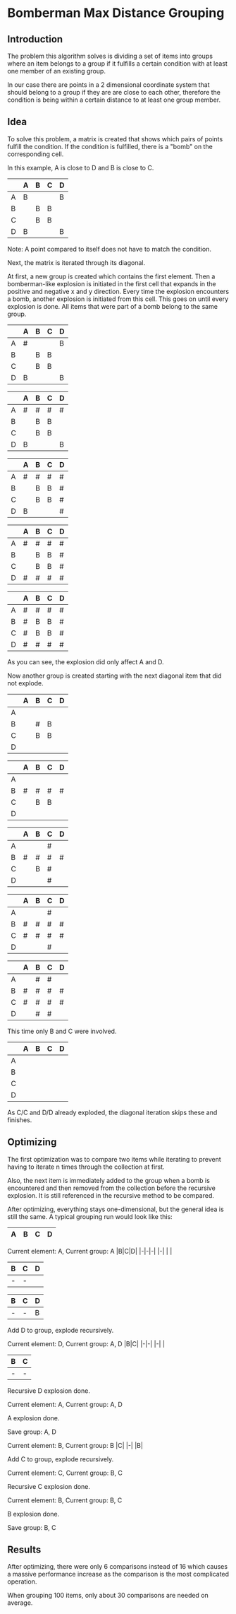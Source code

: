 # Bomberman Max Distance Grouping

## Introduction
The problem this algorithm solves is dividing a set of items into groups where an item belongs to a group if it fulfills a certain condition with at least one member of an existing group.

In our case there are points in a 2 dimensional coordinate system that should belong to a group if they are are close to each other, therefore the condition is being within a certain distance to at least one group member.

## Idea
To solve this problem, a matrix is created that shows which pairs of points fulfill the condition.
If the condition is fulfilled, there is a "bomb" on the corresponding cell.

In this example, A is close to D and B is close to C.

||A|B|C|D|
|-|-|-|-|-|
|A|B| | |B|
|B| |B|B| |
|C| |B|B| |
|D|B| | |B|

Note: A point compared to itself does not have to match the condition.

Next, the matrix is iterated through its diagonal.

At first, a new group is created which contains the first element.
Then a bomberman-like explosion is initiated in the first cell that expands in the positive and negative x and y direction.
Every time the explosion encounters a bomb, another explosion is initiated from this cell. This goes on until every explosion is done.
All items that were part of a bomb belong to the same group.

||A|B|C|D|
|-|-|-|-|-|
|A|#| | |B|
|B| |B|B| |
|C| |B|B| |
|D|B| | |B|

||A|B|C|D|
|-|-|-|-|-|
|A|#|#|#|#|
|B| |B|B| |
|C| |B|B| |
|D|B| | |B|

||A|B|C|D|
|-|-|-|-|-|
|A|#|#|#|#|
|B| |B|B|#|
|C| |B|B|#|
|D|B| | |#|

||A|B|C|D|
|-|-|-|-|-|
|A|#|#|#|#|
|B| |B|B|#|
|C| |B|B|#|
|D|#|#|#|#|

||A|B|C|D|
|-|-|-|-|-|
|A|#|#|#|#|
|B|#|B|B|#|
|C|#|B|B|#|
|D|#|#|#|#|

As you can see, the explosion did only affect A and D.

Now another group is created starting with the next diagonal item that did not explode.

||A|B|C|D|
|-|-|-|-|-|
|A| | | | |
|B| |#|B| |
|C| |B|B| |
|D| | | | |

||A|B|C|D|
|-|-|-|-|-|
|A| | | | |
|B|#|#|#|#|
|C| |B|B| |
|D| | | | |

||A|B|C|D|
|-|-|-|-|-|
|A| | |#| |
|B|#|#|#|#|
|C| |B|#| |
|D| | |#| |

||A|B|C|D|
|-|-|-|-|-|
|A| | |#| |
|B|#|#|#|#|
|C|#|#|#|#|
|D| | |#| |

||A|B|C|D|
|-|-|-|-|-|
|A| |#|#| |
|B|#|#|#|#|
|C|#|#|#|#|
|D| |#|#| |

This time only B and C were involved.

||A|B|C|D|
|-|-|-|-|-|
|A| | | | |
|B| | | | |
|C| | | | |
|D| | | | |

As C/C and D/D already exploded, the diagonal iteration skips these and finishes.

## Optimizing

The first optimization was to compare two items while iterating to prevent having to iterate n times through the collection at first.

Also, the next item is immediately added to the group when a bomb is encountered and then removed from the collection before the recursive explosion. It is still referenced in the recursive method to be compared.

After optimizing, everything stays one-dimensional, but the general idea is still the same. A typical grouping run would look like this:

|A|B|C|D|
|-|-|-|-|

Current element: A, Current group: A
|B|C|D|
|-|-|-|
|-| | |

|B|C|D|
|-|-|-|
|-|-| |

|B|C|D|
|-|-|-|
|-|-|B|

Add D to group, explode recursively.

Current element: D, Current group: A, D
|B|C|
|-|-|
|-| |

|B|C|
|-|-|
|-|-|

Recursive D explosion done.

Current element: A, Current group: A, D

A explosion done.

Save group: A, D

Current element: B, Current group: B
|C|
|-|
|B|

Add C to group, explode recursively.

Current element: C, Current group: B, C

Recursive C explosion done.

Current element: B, Current group: B, C

B explosion done.

Save group: B, C

## Results
After optimizing, there were only 6 comparisons instead of 16 which causes a massive performance increase as the comparison is the most complicated operation.

When grouping 100 items, only about 30 comparisons are needed on average.
